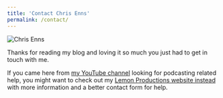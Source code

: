 ```yaml
---
title: 'Contact Chris Enns'
permalink: /contact/
---
```


<img src="/images/IMG_4664.jpg" alt="Chris Enns">

Thanks for reading my blog and loving it so much you just had to get in touch with me.

If you came here from [my YouTube channel](https://www.youtube.com/c/lemonproductionsca) looking for podcasting related help, you might want to check out my [Lemon Productions website instead](https://www.lemonproductions.ca/contact/) with more information and a better contact form for help.